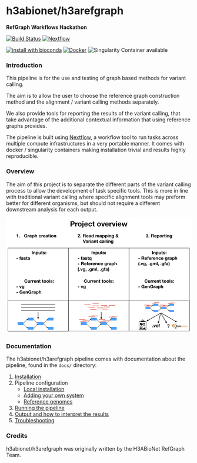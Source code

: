 # h3abionet/h3arefgraph
**RefGraph Workflows Hackathon**

[![Build Status](https://travis-ci.org/h3abionet/h3arefgraph.svg?branch=master)](https://travis-ci.org/h3abionet/h3arefgraph)
[![Nextflow](https://img.shields.io/badge/nextflow-%E2%89%A50.32.0-brightgreen.svg)](https://www.nextflow.io/)

[![install with bioconda](https://img.shields.io/badge/install%20with-bioconda-brightgreen.svg)](http://bioconda.github.io/)
[![Docker](https://img.shields.io/docker/automated/nfcore/h3arefgraph.svg)](https://hub.docker.com/r/nfcore/h3arefgraph)
![Singularity Container available](
https://img.shields.io/badge/singularity-available-7E4C74.svg)

### Introduction
This pipeline is for the use and testing of graph based methods for variant calling. 

The aim is to allow the user to choose the reference graph construction method and the alignment / variant calling methods separately. 

We also provide tools for reporting the results of the variant calling, that take advantage of the additional contextual information that using reference graphs provides. 

The pipeline is built using [Nextflow](https://www.nextflow.io), a workflow tool to run tasks across multiple compute infrastructures in a very portable manner. It comes with docker / singularity containers making installation trivial and results highly reproducible.

### Overview

The aim of this project is to separate the different parts of the variant calling process to allow the development of 
task specific tools. This is more in line with traditional variant calling where specific alignment tools may preform 
better for different organisms, but should not require a different downstream analysis for each output. 

![Overview slide](assets/images/Overview_slide.jpeg)

### Documentation
The h3abionet/h3arefgraph pipeline comes with documentation about the pipeline, found in the `docs/` directory:

1. [Installation](docs/installation.md)
2. Pipeline configuration
    * [Local installation](docs/configuration/local.md)
    * [Adding your own system](docs/configuration/adding_your_own.md)
    * [Reference genomes](docs/configuration/reference_genomes.md)  
3. [Running the pipeline](docs/usage.md)
4. [Output and how to interpret the results](docs/output.md)
5. [Troubleshooting](docs/troubleshooting.md)

<!-- TODO nf-core: Add a brief overview of what the pipeline does and how it works -->

### Credits
h3abionet/h3arefgraph was originally written by the H3ABioNet RefGraph Team.
